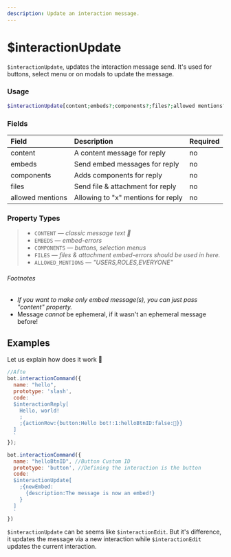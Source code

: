```yaml
---
description: Update an interaction message.
---
```


# $interactionUpdate

`$interactionUpdate`, updates the interaction message send. It's used for buttons, select menu or on modals to update the message.

### Usage 

```php
$interactionUpdate[content;embeds?;components?;files?;allowed mentions?]
```

### Fields

| Field | Description | Required |
| :--- | :--- | :--- |
| content | A content message for reply | no |
| embeds | Send embed messages for reply | no |
| components | Adds components for reply | no |
| files | Send file & attachment for reply | no |
| allowed mentions | Allowing to "x" mentions for reply | no |

### Property Types

> * `CONTENT` — *classic message text 🤠*
> * `EMBEDS` — *embed-errors*
> * `COMPONENTS` — *buttons, selection menus*
> * `FILES` — *files & attachment embed-errors should be used in here.*
> * `ALLOWED_MENTIONS` — *"USERS,ROLES,EVERYONE"*

###### Footnotes

* *If you want to make only embed message(s), you can just pass "content" property.*
* Message *cannot* be ephemeral, if it wasn't an ephemeral message before!

## Examples

Let us explain how does it work 🤠

```javascript
//Afte
bot.interactionCommand({
  name: "hello",
  prototype: 'slash',
  code: `
  $interactionReply[
    Hello, world!
    ;
    ;{actionRow:{button:Hello bot!:1:helloBtnID:false:👋}}
  ]
  `
});

bot.interactionCommand({
  name: "helloBtnID", //Button Custom ID
  prototype: 'button', //Defining the interaction is the button
  code: `
  $interactionUpdate[
    ;{newEmbed:
      {description:The message is now an embed!}
    }
  ]
  `
})
```

`$interactionUpdate` can be seems like `$interactionEdit`. But it's difference, it updates the message via a new interaction while `$interactionEdit` updates the current interaction.